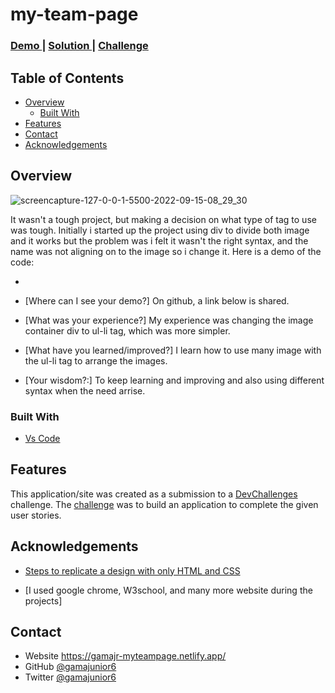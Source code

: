 # my-team-page

  <h3>
    <a href="https://my-team-page-pi-dun.vercel.app/">
      Demo
    </a>
    <span> | </span>
    <a href="https://github.com/Gamajunior6/my-team-page">
      Solution
    </a>
    <span> | </span>
    <a href="(https://devchallenges.io/solutions/EDJ1eMUyeGmxeVg0TGSJ)" >
      Challenge
    </a>
  </h3>
</div>

<!-- TABLE OF CONTENTS -->

## Table of Contents

- [Overview](#overview)
  - [Built With](#built-with)
- [Features](#features)
- [Contact](#contact)
- [Acknowledgements](#acknowledgements)

<!-- OVERVIEW -->
## Overview

![screencapture-127-0-0-1-5500-2022-09-15-08_29_30](https://user-images.githubusercontent.com/89595458/190354127-11d20aef-9eef-4b7f-9960-52d53f155054.png)

It wasn't a tough project, but making a decision on what type of tag to use was tough. Initially i started  up the project using div to divide both image and it works but the problem was i felt it wasn't the right syntax, and the name was not aligning on to the image so i change it. Here is a demo of the code:

 -  
    <!--<div class="Photos">
    <div class="Album_1">
        <img src="/images/photo1.png" alt="photo1">
        <span> PRODUCT OWNER</span>
        <p class="p">Bill Mahoney</p>
        <img src="/images/photo2.png" class="photo" alt="photo2">
        <span>ART DIRECTOR</span>
        <p class="p">Saba Cabrera</p>
        <img src="/images/photo3.png" alt="photo3">
       <span> TECH LEAD </span>
       <p class="p">Shae Le</p>
      </div>
        <div class="Album_2">
        <img src="/images/photo4.png" alt="photo4">
        <span> UX DESIGNER</span>
        <p class="p">Skylah</p>
        <img src="/images/photo5.png" class="photo" alt="photo5">
         <span>DEVELOPER</span>
        <p class="p">Griff Richards</p>
        <img src="/images/photo6.png" alt="photo6S">
         <span>DEVELOPER</span>
        <p class="p">Star John</p>
      </div>
    </div>-->


- [Where can I see your demo?]
On github, a link below is shared.

- [What was your experience?]
My experience was changing the image container div to ul-li tag, which was more simpler.
- [What have you learned/improved?]
I learn how to use many image with the ul-li tag to arrange the images. 
- [Your wisdom?:]
To keep learning and improving and also using different syntax when the need arrise.


### Built With

<!-- This section should list any major frameworks that you built your project using. Here are a few examples.-->

- [Vs Code](https://code.visualstudio.com/)

## Features

<!-- List the features of your application or follow the template. Don't share the figma file here :) -->

This application/site was created as a submission to a [DevChallenges](https://devchallenges.io/challenges) challenge. The [challenge](https://devchallenges.io/challenges/hhmesazsqgKXrTkYkt0U) was to build an application to complete the given user stories.


## Acknowledgements

<!-- This section should list any articles or add-ons/plugins that helps you to complete the project. This is optional but it will help you in the future. For exmpale -->

- [Steps to replicate a design with only HTML and CSS](https://devchallenges-blogs.web.app/how-to-replicate-design/)

- [I used google chrome, W3school, and many more website during the projects]

## Contact

- Website https://gamajr-myteampage.netlify.app/
- GitHub [@gamajunior6](https://github.com/Gamajunior6})
- Twitter [@gamajunior6](https://{twitter.com/gamajunior6})
